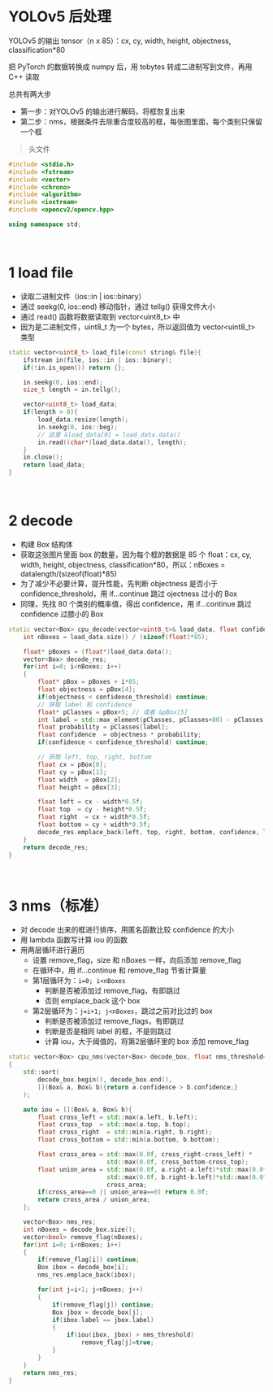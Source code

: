 
# YOLOv5 后处理

YOLOv5 的输出 tensor（n x 85）：cx, cy, width, height, objectness, classification*80

把 PyTorch 的数据转换成 numpy 后，用 tobytes 转成二进制写到文件，再用 C++ 读取

总共有两大步
- 第一步：对YOLOv5 的输出进行解码，将框恢复出来
- 第二步：nms，根据条件去除重合度较高的框，每张图里面，每个类别只保留一个框

>头文件
```c++
#include <stdio.h>
#include <fstream>
#include <vector>
#include <chrono>
#include <algorithm>
#include <iostream>
#include <opencv2/opencv.hpp>

using namespace std;
```

&emsp;
# 1 load file
- 读取二进制文件（ios::in | ios::binary）
- 通过 seekg(0, ios::end) 移动指针，通过 tellg() 获得文件大小
- 通过 read() 函数将数据读取到 vector<uint8_t> 中
- 因为是二进制文件，uint8_t 为一个 bytes，所以返回值为 vector<uint8_t> 类型

```c++
static vector<uint8_t> load_file(const string& file){
    ifstream in(file, ios::in | ios::binary);
    if(!in.is_open()) return {};

    in.seekg(0, ios::end);
    size_t length = in.tellg();

    vector<uint8_t> load_data;
    if(length > 0){
        load_data.resize(length);
        in.seekg(0, ios::beg);
        // 这里 &load_data[0] = load_data.data()
        in.read((char*)load_data.data(), length);
    }
    in.close();
    return load_data;
}
```


&emsp;
# 2 decode
- 构建 Box 结构体
- 获取这张图片里面 box 的数量，因为每个框的数据是 85 个 float：cx, cy, width, height, objectness, classification*80，所以：nBoxes = datalength/(sizeof(float)*85)
- 为了减少不必要计算，提升性能，先判断 objectness 是否小于 confidence_threshold，用 if...continue 跳过 ojectness 过小的 Box
- 同理，先找 80 个类别的概率值，得出 confidence，用 if...continue 跳过 confidence 过膝小的 Box

```c++
static vector<Box> cpu_decode(vector<uint8_t>& load_data, float confidence_threshold=0.25f){
    int nBoxes = load_data.size() / (sizeof(float)*85);

    float* pBoxes = (float*)load_data.data();
    vector<Box> decode_res;
    for(int i=0; i<nBoxes; i++)
    {
        float* pBox = pBoxes + i*85;
        float objectness = pBox[4];
        if(objectness < confidence_threshold) continue;
        // 获取 label 和 confidence
        float* pClasses = pBox+5; // 或者 &pBox[5]
        int label = std::max_element(pClasses, pClasses+80) - pClasses;
        float probability = pClasses[label];
        float confidence  = objectness * probability;
        if(confidence < confidence_threshold) continue;

        // 获取 left, top, right, bottom
        float cx = pBox[0];
        float cy = pBox[1];
        float width  = pBox[2];
        float height = pBox[3];

        float left = cx - width*0.5f;
        float top  = cy - height*0.5f;
        float right  = cx + width*0.5f;
        float bottom = cy + width*0.5f;
        decode_res.emplace_back(left, top, right, bottom, confidence, label);
    }
    return decode_res;
}
```


&emsp;
# 3 nms（标准）
- 对 decode 出来的框进行排序，用匿名函数比较 confidence 的大小
- 用 lambda 函数写计算 iou 的函数
- 用两层循环进行遍历
    - 设置 remove_flag，size 和 nBoxes 一样，向后添加 remove_flag
    - 在循环中，用 if...continue 和 remove_flag 节省计算量
    - 第1层循环为：`i=0; i<nBoxes`
        - 判断是否被添加过 remove_flag，有即跳过
        - 否则 emplace_back 这个 box
    - 第2层循环为：`j=i+1; j<nBoxes`，跳过之前对比过的 box
        - 判断是否被添加过 remove_flags，有即跳过
        - 判断是否是相同 label 的框，不是则跳过
        - 计算 iou，大于阈值的，将第2层循环里的 box 添加 remove_flag
    
```c++
static vector<Box> cpu_nms(vector<Box> decode_box, float nms_threshold=0.45f)
{
    std::sort(
        decode_box.begin(), decode_box.end(),
        [](Box& a, Box& b){return a.confidence > b.confidence;}
    );

    auto iou = [](Box& a, Box& b){
        float cross_left = std::max(a.left, b.left);
        float cross_top  = std::max(a.top, b.top);
        float cross_right  = std::min(a.right, b.right);
        float cross_bottom = std::min(a.bottom, b.bottom);

        float cross_area = std::max(0.0f, cross_right-cross_left) *
                           std::max(0.0f, cross_bottom-cross_top);
        float union_area = std::max(0.0f, a.right-a.left)*std::max(0.0f, a.bottom-a.top) + 
                           std::max(0.0f, b.right-b.left)*std::max(0.0f, b.bottom-b.top) -
                           cross_area;
        if(cross_area==0 || union_area==0) return 0.0f;
        return cross_area / union_area;
    };

    vector<Box> nms_res;
    int nBoxes = decode_box.size();
    vector<bool> remove_flag(nBoxes);
    for(int i=0; i<nBoxes; i++)
    {
        if(remove_flag[i]) continue;
        Box ibox = decode_box[i];
        nms_res.emplace_back(ibox);

        for(int j=i+1; j<nBoxes; j++)
        {
            if(remove_flag[j]) continue;
            Box jbox = decode_box[j];
            if(ibox.label == jbox.label)
            {
                if(iou(ibox, jbox) > nms_threshold)
                    remove_flag[j]=true;
            }
        }
    }
    return nms_res;
}
```